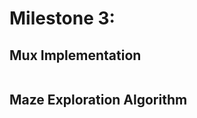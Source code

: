 # Milestone 3: 

## Mux Implementation

```cpp

```

## Maze Exploration Algorithm
<script type="text/javascript" src="https://asciinema.org/a/lCf5EbSOk9DVuMELJmQMCry2a.js" id="asciicast-lCf5EbSOk9DVuMELJmQMCry2a" async></script>


